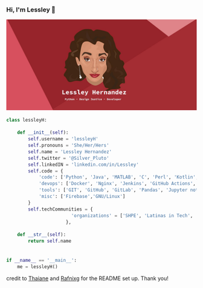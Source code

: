 ### Hi, I'm Lessley 👋
![](https://github.com/lessleyH/lessleyH/blob/9fb621b0da80ca6d0cddff73531337a09a2ceaed/lessley_header.jpeg)


```python
class lessleyH:

    def __init__(self):
        self.username = 'lessleyH'
        self.pronouns = 'She/Her/Hers' 
        self.name = 'Lessley Hernandez'
        self.twitter = '@Silver_Pluto'
        self.linkedIN = 'linkedin.com/in/Lessley'
        self.code = {
            'code': ['Python', 'Java', 'MATLAB', 'C', 'Perl', 'Kotlin', 'HTML', 'CSS', 'JavaScript', 'ReactJS', 'Boostrap'],
            'devops': ['Docker', 'Nginx', 'Jenkins', 'GitHub Actions', 'AWS', 'Heroku', 'ROS'],
            'tools': ['GIT', 'GitHub', 'GitLab', 'Pandas', 'Jupyter notebook'],
            'misc': ['Firebase','GNU/Linux']
        }
        self.techCommunities = {
                        'organizations' = ['SHPE', 'Latinas in Tech', 'Reboot', 'Rewriting the Code']
                      },

    def __str__(self):
        return self.name


if __name__ == '__main__':
    me = lessleyH()
```

credit to [Thaiane](https://github.com/Thaiane/Thaiane/blob/master/README.md) and [Rafnixg](https://github.com/rafnixg/rafnixg/blob/master/README.md) for the README set up. Thank you!
